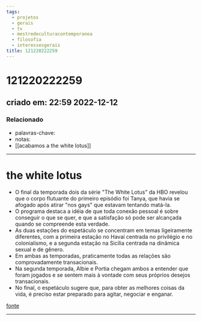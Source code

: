 ```yaml
---
tags:
  - projetos
  - gerais
  - tv
  - mestredeculturacontemporanea
  - filosofia
  - interessesgerais
title: 121220222259
---
```


# 121220222259

## criado em: 22:59 2022-12-12

### Relacionado

- palavras-chave: 
- notas: 
- [[acabamos a the white lotus]]
---

# the white lotus

- O final da temporada dois da série "The White Lotus" da HBO revelou que o corpo flutuante do primeiro episódio foi Tanya, que havia se afogado após atirar "nos gays" que estavam tentando matá-la.
- O programa destaca a idéia de que toda conexão pessoal é sobre conseguir o que se quer, e que a satisfação só pode ser alcançada quando se compreende esta verdade.
- As duas estações do espetáculo se concentram em temas ligeiramente diferentes, com a primeira estação no Havaí centrada no privilégio e no colonialismo, e a segunda estação na Sicília centrada na dinâmica sexual e de gênero.
- Em ambas as temporadas, praticamente todas as relações são comprovadamente transacionais.
- Na segunda temporada, Albie e Portia chegam ambos a entender que foram jogados e se sentem mais à vontade com seus próprios desejos transacionais.
- No final, o espetáculo sugere que, para obter as melhores coisas da vida, é preciso estar preparado para agitar, negociar e enganar.

[fonte](https://www.vulture.com/article/the-white-lotus-finale-analysis-transactional-relationships.html)

---
